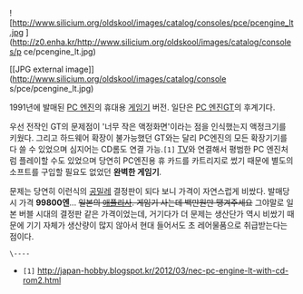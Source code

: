 ![http://www.silicium.org/oldskool/images/catalog/consoles/pce/pcengine_lt.jpg
](http://z0.enha.kr/http://www.silicium.org/oldskool/images/catalog/consoles/p
ce/pcengine_lt.jpg)

[[JPG external image]](http://www.silicium.org/oldskool/images/catalog/console
s/pce/pcengine_lt.jpg)

1991년에 발매된 [PC 엔진](PC%20%EC%97%94%EC%A7%84.md)의 휴대용
[게임기](%EA%B2%8C%EC%9E%84%EA%B8%B0.md) 버전. 일단은 [PC 엔진GT](PC%20%EC%97%94%EC%A7%84%20GT.md)의 후계기다.

우선 전작인 GT의 문제점이 '너무 작은 액정화면'이라는 점을 인식했는지 액정크기를 키웠다. 그리고 하드웨어 확장이 불가능했던 GT와는 달리
PC엔진의 모든 확장기기를 다 쓸 수 있었으며 심지어는 CD롬도 연결 가능.`[1]` [TV](TV.md)와 연결해서 평범한 PC
엔진처럼 플레이할 수도 있었으며 당연히 PC엔진용 휴 카드를 카트리지로 썼기 때문에 별도의 소프트를 구입할 필요도 없었던 **완벽한
게임기**.

문제는 당연히 이런식의 [공밀레](%EA%B3%B5%EB%B0%80%EB%A0%88.md) 결정판이 되다 보니 가격이 자연스럽게
비쌌다. 발매당시 가격 **99800엔**... <del>일본의 [애플리사](%EC%95%A0%ED%94%8C%20%EB%A6%AC%EC%82%AC.md). 게임기 사는데 백만원만 땡겨주세요</del>
그야말로 일본 버블 시대의 결정판 같은 가격이었는데, 거기다가 더 문제는 생산단가 역시 비쌌기 때문에 기기 자체가 생산량이 많지 않아서 현대
들어서도 초 레어물품으로 취급받는다는 점이다.

`\----`

  * `[1]` <http://japan-hobby.blogspot.kr/2012/03/nec-pc-engine-lt-with-cd-rom2.html>

